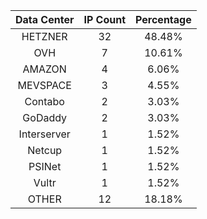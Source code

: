 | Data Center | IP Count | Percentage |
|:------------:|:--------:|:-----------:|
| HETZNER | 32 | 48.48% |
| OVH | 7 | 10.61% |
| AMAZON | 4 | 6.06% |
| MEVSPACE | 3 | 4.55% |
| Contabo | 2 | 3.03% |
| GoDaddy | 2 | 3.03% |
| Interserver | 1 | 1.52% |
| Netcup | 1 | 1.52% |
| PSINet | 1 | 1.52% |
| Vultr | 1 | 1.52% |
| OTHER | 12 | 18.18% |
